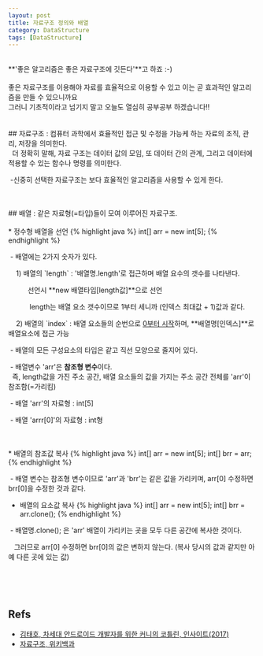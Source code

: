 ```yaml
---
layout: post
title: 자료구조 정의와 배열
category: DataStructure
tags: [DataStructure]
---
```


<br>
**'좋은 알고리즘은 좋은 자료구조에 깃든다'**고 하죠 :-)<br>
<br>
좋은 자료구조를 이용해야 자료를 효율적으로 이용할 수 있고 이는 곧 효과적인 알고리즘을 만들 수 있으니까요<br>
그러니 기초적이라고 넘기지 말고 오늘도 열심히 공부공부 하겠습니다!!<br>
<br>
<br>
## 자료구조
 : 컴퓨터 과학에서 효율적인 접근 및 수정을 가능케 하는 자료의 조직, 관리, 저장을 의미한다.<br>
&nbsp;&nbsp;더 정확히 말해, 자료 구조는 데이터 값의 모임, 또 데이터 간의 관계, 그리고 데이터에 적용할 수 있는 함수나 명령를 의미한다.<br>
 <p>&nbsp;-신중히 선택한 자료구조는 보다 효율적인 알고리즘을 사용할 수 있게 한다.</p> <br>
<br>
## 배열
 : 같은 자료형(=타입)들이 모여 이루어진 자료구조.<br>
<br>
 * 정수형 배열을 선언
{% highlight java %}
   int[] arr = new int[5];
{% endhighlight %} 
<br>
 <p>&nbsp;- 배열에는 2가지 숫자가 있다.</p>
 <p>&nbsp;&nbsp;&nbsp; 1) 배열의 `length` : '배열명.length'로 접근하며 배열 요수의 갯수를 나타낸다.</p> 
 <p>&nbsp;&nbsp;&nbsp;&nbsp;&nbsp;&nbsp;&nbsp;&nbsp;&nbsp;&nbsp;선언시 **new 배열타입[length값]**으로 선언</p>
 <p>&nbsp;&nbsp;&nbsp;&nbsp;&nbsp;&nbsp;&nbsp;&nbsp;&nbsp;&nbsp; length는 배열 요소 갯수이므로 1부터 세니까 (인덱스 최대값 + 1)값과 같다.</p>
 &nbsp;&nbsp;&nbsp; 2) 배열의 `index` : 배열 요소들의 순번으로 <u>0부터 시작</u>하며, **배열명[인덱스]**로 배열요소에 접근 가능<br>
 
 <p>&nbsp;- 배열의 모든 구성요소의 타입은 같고 직선 모양으로 줄지어 있다.</p>
 <p>&nbsp;- 배열변수 'arr'은 <strong>참조형 변수</strong>이다. <br>
 &nbsp;&nbsp;즉, length값을 가진 주소 공간, 배열 요소들의 값을 가지는 주소 공간 전체를 'arr'이 참조함(=가리킴)</p>
 <p>&nbsp;- 배열 'arr'의 자료형 : int[5]</p>
 <p>&nbsp;- 배열 'arrr[0]'의 자료형 : int형</p>
<br>
<br>
 * 배열의 참조값 복사 
 {% highlight java %}
   int[] arr = new int[5];
   int[] brr = arr;
{% endhighlight %} 
<p>&nbsp;- 배열 변수는 참조형 변수이므로 'arr'과 'brr'는 같은 값을 가리키며, arr[0] 수정하면 brr[0]을 수정한 것과 같다.</p>

* 배열의 요소값 복사 
 {% highlight java %}
   int[] arr = new int[5];
   int[] brr = arr.clone();
{% endhighlight %} 
<p>&nbsp;- 배열명.clone(); 은 'arr' 배열이 가리키는 곳을 모두 다른 공간에 복사한 것이다. </p>
<p>&nbsp;&nbsp; 그러므로 arr[0] 수정하면 brr[0]의 값은 변하지 않는다. (복사 당시의 값과 같지만 아예 다른 곳에 있는 값)</p>

<br><br><br>

## Refs

* [김태호, 차세대 안드로이드 개발자를 위한 커니의 코틀린, 인사이트(2017)](https://book.naver.com/bookdb/book_detail.nhn?bid=12801360)
* [자료구조, 위키백과](https://ko.wikipedia.org/wiki/%EC%9E%90%EB%A3%8C_%EA%B5%AC%EC%A1%B0)
